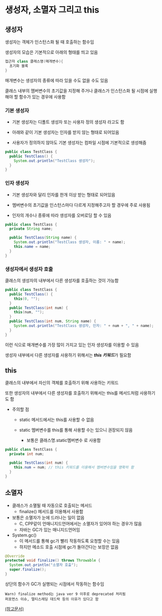 # 생성자, 소멸자 그리고 this

## 생성자

생성자는 객체가 인스턴스화 될 때 호출하는 함수임

생성자의 모습은 기본적으로 아래의 형태를 띄고 있음

```Java
접근자 class 클래스명(매개변수){
  초기화 블록
}
```

매개변수는 생성자의 종류에 따라 있을 수도 없을 수도 있음

클래스 내부의 멤버변수의 초기값을 지정해 주거나 클래스가 인스턴스화 될 시점에 실행해야 할 함수가 있는 경우에 사용함

### 기본 생성자

- 기본 생성자는 디폴트 생성자 또는 사용자 정의 생성자 라고도 함

- 아래와 같이 기본 생성자는 인자를 받지 않는 형태로 되어있음

- 사용자가 정의하지 않아도 기본 생성자는 컴파일 시점에 기본적으로 생성해줌

```Java
public class TestClass {
  public TestClass() {
    System.out.println("TestClass 생성자");
  }
}
```

### 인자 생성자

- 기본 생성자와 달리 인자를 한개 이상 받는 형태로 되어있음

- 멤버변수의 초기값을 인스턴스마다 다르게 지정해주고자 할 경우에 주로 사용됨

- 인자의 개수나 종류에 따라 생성자를 오버로딩 할 수 있음

```Java
public class TestClass {
  private String name;

  public TestClass(String name) {
    System.out.println("TestClass 생성자, 이름: " + name);
    this.name = name;
  }
}
```

### 생성자에서 생성자 호출

클래스의 생성자의 내부에서 다른 생성자를 호출하는 것이 가능함

```Java
public class TestClass {
  public TestClass() {
    this(0, "");
  }
  public TestClass(int num) {
    this(num, "");
  }
  public TestClass(int num, String name) {
    System.out.println("TestClass 생성자, 인자: " + num + ", " + name);
  }
}
```

이런 식으로 매개변수를 가장 많이 가지고 있는 인자 생성자를 이용할 수 있음

생성자 내부에서 다른 생성자를 사용하기 위해서는 ***this 키워드***가 필요함

## this

클래스의 내부에서 자신의 객체를 호출하기 위해 사용하는 키워드

또한 생성자의 내부에서 다른 생성자를 호출하기 위해서는 this를 메서드처럼 사용하기도 함

- 주의할 점

  - static 메서드에서는 this를 사용할 수 없음

  - static 멤버변수를 this를 통해 사용할 수는 있으니 권장되지 않음
    - 보통은 클래스명.static멤버변수 로 사용함

```Java
public class TestClass {
  private int num;

  public TestClass(int num) {
    this.num = num; // this 키워드를 이용해서 멤버변수임을 명확히 함
  }
}
```

## 소멸자

- 클래스가 소멸될 때 자동으로 호출되는 메서드
  - finalize() 메서드를 이용해서 사용함
- 보통은 소멸자가 눈에 드러나는 일이 없음
  - C, CPP같이 언매니지드언어에서는 소멸자가 있어야 하는 경우가 많음
  - 자바는 GC가 있는 매니지드언어임
- System.gc()
  - 이 메서드를 통해 gc가 빨리 작동하도록 요청할 수는 있음
  - 하지만 메소드 호출 시점에 gc가 돌아간다는 보장은 없음

```Java
@Override
protected void finalize() throws Throwable {
  System.out.println("소멸자 호출");
  super.finalize();
}
```

상단의 함수가 GC가 실행되는 시점에서 작동하는 함수임

```
Warn) finalize method는 java ver 9 이후로 deprecated 처리됨
퍼포먼스 이슈, 멀티스레딩 데드락 등의 이유가 있다고 함
```
[(참고문서)](https://cr.openjdk.java.net/~iris/se/11/latestSpec/api/java.base/java/lang/Object.html#finalize())
